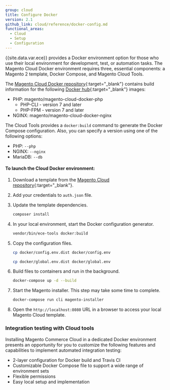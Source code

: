 ```yaml
---
group: cloud
title: Configure Docker
version: 2.1
github_link: cloud/reference/docker-config.md
functional_areas:
  - Cloud
  - Setup
  - Configuration
---
```


{{site.data.var.ece}} provides a Docker environment option for those who use their local environment for development, test, or automation tasks. The Magento Cloud Docker environment requires three, essential components: a Magento 2 template, Docker Compose, and Magento Cloud Tools.

The [Magento Cloud Docker repository](https://github.com/magento/magento-cloud-docker){:target="\_blank"} contains build information for the following [Docker hub](https://hub.docker.com/r/magento/){:target="\_blank"} images:

-  PHP: magento/magento-cloud-docker-php
    -  PHP-CLI - version 7 and later
    -  PHP-FPM - version 7 and later
-  NGINX:  magento/magento-cloud-docker-nginx

The Cloud Tools provides a `docker:build` command to generate the Docker Compose configuration. Also, you can specify a version using one of the following options:

-  PHP: `--php`
-  NGINX: `--nginx`
-  MariaDB: `--db`

#### To launch the Cloud Docker environment:

1.  Download a template from the [Magento Cloud repository](https://github.com/magento/magento-cloud){:target="\_blank"}.
1.  Add your credentials to `auth.json` file.
1.  Update the template dependencies.

    ```bash
    composer install
    ```

1.  In your local environment, start the Docker configuration generator.

    ```bash
    vendor/bin/ece-tools docker:build
    ``` 

1.  Copy the configuration files.

    ```bash
	cp docker/config.env.dist docker/config.env
    ```

    ```bash
	cp docker/global.env.dist docker/global.env
    ```

1.  Build files to containers and run in the background.

    ```bash
    docker-compose up -d --build
    ``` 

1.  Start the Magento installer. This step may take some time to complete.

    ```bash
    docker-compose run cli magento-installer
    ```

1.  Open the `http://localhost:8080` URL in a browser to access your local Magento Cloud template.

### Integration testing with Cloud tools
Installing Magento Commerce Cloud in a dedicated Docker environment presents an opportunity for you to customize the following features and capabilities to implement automated integration testing:

-  2-layer configuration for Docker build and Travis CI
-  Customizable Docker Compose file to support a wide range of environment sets
-  Flexible permissions
-  Easy local setup and implementation
